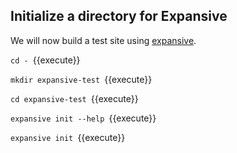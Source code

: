 ## Initialize a directory for Expansive

We will now build a test site using [expansive](https://github.com/embedthis/expansive).

`cd - `{{execute}}

`mkdir expansive-test `{{execute}}

`cd expansive-test `{{execute}}

`expansive init --help `{{execute}}

`expansive init `{{execute}}
